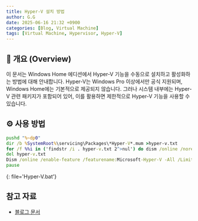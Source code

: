 ```yaml
---
title: Hyper-V 설치 방법
author: G.G
date: 2025-06-16 21:32 +0900
categories: [Blog, Virtual Machine]
tags: [Virtual Machine, Hypervisor, Hyper-V]
---
```


## 📘 개요 (Overview)
이 문서는 Windows Home 에디션에서 Hyper-V 기능을 수동으로 설치하고 활성화하는 방법에 대해 안내합니다.
Hyper-V는 Windows Pro 이상에서만 공식 지원되며, Windows Home에는 기본적으로 제공되지 않습니다. 그러나 시스템 내부에는 Hyper-V 관련 패키지가 포함되어 있어, 이를 활용하면 제한적으로 Hyper-V 기능을 사용할 수 있습니다.

## ⚙️ 사용 방법

```bat
pushd "%~dp0"
dir /b %SystemRoot%\servicing\Packages\*Hyper-V*.mum >hyper-v.txt
for /f %%i in ('findstr /i . hyper-v.txt 2^>nul') do dism /online /norestart /add-package:"%SystemRoot%\servicing\Packages\%%i"
del hyper-v.txt
Dism /online /enable-feature /featurename:Microsoft-Hyper-V -All /LimitAccess /ALL
pause
```
{: file='Hyper-V.bat'}

## 참고 자료
- [블로그 문서](https://geekorea.com/how-to-enable-hyper-v-windows11-home)